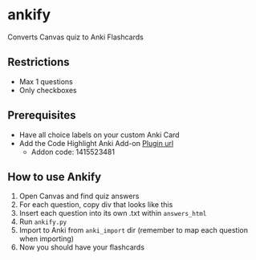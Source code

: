 # ankify
Converts Canvas quiz to Anki Flashcards

## Restrictions
- Max 1 questions
- Only checkboxes

## Prerequisites
- Have all choice labels on your custom Anki Card
- Add the Code Highlight Anki Add-on [Plugin url](https://ankiweb.net/shared/info/1415523481)
    - Addon code: 1415523481

## How to use Ankify
1. Open Canvas and find quiz answers
2. For each question, copy div that looks like this <div role="region" aria-label="Question" class="quiz_sortable question_holder " id="" style="" data-group-id="">
3. Insert each question into its own .txt within `answers_html`
4. Run `ankify.py`
5. Import to Anki from `anki_import` dir (remember to map each question when importing)
6. Now you should have your flashcards
